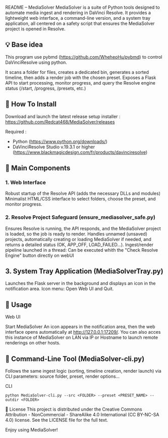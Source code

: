 README – MediaSolver
MediaSolver is a suite of Python tools designed to automate media ingest and rendering in DaVinci Resolve. It provides a lightweight web interface, a command-line version, and a system tray application, all centered on a safety script that ensures the MediaSolver project is opened in Resolve.

## 💡 Base idea
This program use pybmd (https://github.com/WheheoHu/pybmd) to control DaVinciResolve using python.

It scans a folder for files, creates a dedicated bin, generates a sorted timeline, then adds a render job with the chosen preset.
Exposes a Flask API to start processing, monitor progress, and query the Resolve engine status (/start, /progress, /presets, etc.)

## 💾 How To Install
Download and launch the latest release setup installer : https://github.com/Redcat468/MediaSolver/releases

Required :
 - Python (https://www.python.org/downloads/)
 - DaVinciResolve Studio v.19.3.1 or higher (https://www.blackmagicdesign.com/fr/products/davinciresolve)

## 📁 Main Components

### 1. Web Interface
Robust startup of the Resolve API (adds the necessary DLLs and modules)
Minimalist HTML/CSS interface to select folders, choose the preset, and monitor progress.

### 2. Resolve Project Safeguard (ensure_mediasolver_safe.py)
Ensures Resolve is running, the API responds, and the MediaSolver project is loaded, so the job is ready to render.
Handles unnamed (unsaved) projects, automatically creating or loading MediaSolver if needed, and returns a detailed status (OK, APP_OFF, LOAD_FAILED…).
Ingest/render pipeline launched in a thread:
Can be executed whith the "Check Resolve Engine" button directly on webUI

## 3. System Tray Application (MediaSolverTray.py)
Launches the Flask server in the background and displays an icon in the notification area.
Icon menu: Open Web UI and Quit.



## 🚀 Usage
Web UI

Start MediaSolver
An icon appears in the notification area, then the web interface opens automatically at http://127.0.0.1:17209/.
You can also acces this instance of MediaSolver on LAN via IP or Hostname to launch remote renderings on other hosts.


## 🔩 Command-Line Tool (MediaSolver-cli.py)
Follows the same ingest logic (sorting, timeline creation, render launch) via CLI parameters: source folder, preset, render options…

CLI
```
python MediaSolver-cli.py --src <FOLDER> --preset <PRESET_NAME> --outdir <FOLDER>
```

📜 License
This project is distributed under the Creative Commons Attribution - NonCommercial - ShareAlike 4.0 International (CC BY-NC-SA 4.0) license.
See the LICENSE file for the full text.

Enjoy using MediaSolver!
